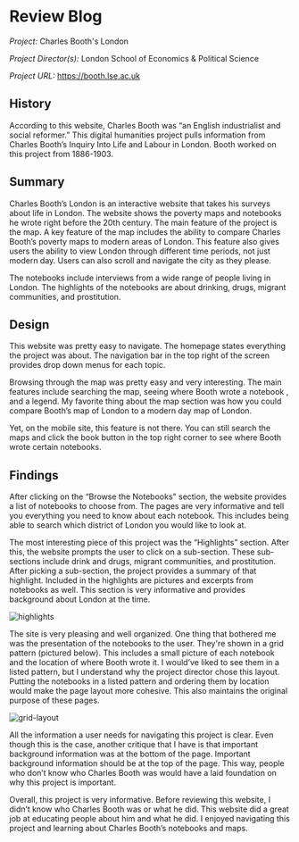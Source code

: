 # Review Blog

_Project:_ Charles Booth's London

_Project Director(s):_ London School of Economics & Political Science

_Project URL:_ https://booth.lse.ac.uk

## History
    
According to this website, Charles Booth was “an English industrialist and social reformer.” This digital humanities project pulls information from Charles Booth’s Inquiry Into Life and Labour in London. Booth worked on this project from 1886-1903. 

## Summary

Charles Booth’s London is an interactive website that takes his surveys about life in London. The website shows the poverty maps and notebooks he wrote right before the 20th century. The main feature of the project is the map. A key feature of the map includes the ability to compare Charles Booth’s poverty maps to modern areas of London. This feature also gives users the ability to view London through different time periods, not just modern day. Users can also scroll and navigate the city as they please.

The notebooks include interviews from a wide range of people living in London. The highlights of the notebooks are about drinking, drugs, migrant communities, and prostitution.

## Design

This website was pretty easy to navigate. The homepage states everything the project was about. The navigation bar in the top right of the screen provides drop down menus for each topic.

Browsing through the map was pretty easy and very interesting. The main features include searching the map, seeing where Booth wrote a notebook , and a legend. My favorite thing about the map section was how you could compare Booth’s map of London to a modern day map of London. 

Yet, on the mobile site, this feature is not there. You can still search the maps and click the book button in the top right corner to see where Booth wrote certain notebooks. 

## Findings

After clicking on the “Browse the Notebooks" section, the website provides a list of notebooks to choose from. The pages are very informative and tell you everything you need to know about each notebook. This includes being able to search which district of London you would like to look at. 

The most interesting piece of this project was the “Highlights” section. After this, the website prompts the user to click on a sub-section. These sub-sections include drink and drugs, migrant communities, and prostitution. After picking a sub-section, the project provides a summary of that highlight. Included in the highlights are pictures and excerpts from notebooks as well. This section is very informative and provides background about London at the time.

![highlights](https://maddiehool.github.io/Maddie-Hool-/images/highlights.png)

The site is very pleasing and well organized. One thing that bothered me was the presentation of the notebooks to the user. They're shown in a grid pattern (pictured below). This includes a small picture of each notebook and the location of where Booth wrote it. I would’ve liked to see them in a listed pattern, but I understand why the project director chose this layout. Putting the notebooks in a listed pattern and ordering them by location would make the page layout more cohesive. This also maintains the original purpose of these pages. 

![grid-layout](https://maddiehool.github.io/Maddie-Hool-/images/grid-layout.png)

All the information a user needs for navigating this project is clear. Even though this is the case, another critique that I have is that important background information was at the bottom of the page. Important background information should be at the top of the page. This way, people who don’t know who Charles Booth was would have a laid foundation on why this project is important. 

Overall, this project is very informative. Before reviewing this website, I didn’t know who Charles Booth was or what he did. This website did a great job at educating people about him and what he did. I enjoyed navigating this project and learning about Charles Booth’s notebooks and maps. 
